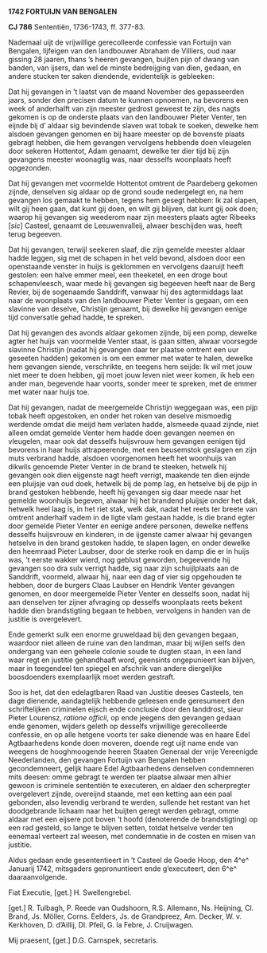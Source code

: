 **1742 FORTUIJN VAN BENGALEN**

**CJ 786** Sententiën, 1736-1743, ff. 377-83.

Nademaal uijt de vrijwillige gerecolleerde confessie van Fortuijn van
Bengalen, lijfeigen van den landbouwer Abraham de Villiers, oud naar
gissing 28 jaaren, thans ’s heeren gevangen, buijten pijn of dwang van
banden, van ijsers, dan wel de minste bedreijging van dien, gedaan, en
andere stucken ter saken diendende, evidentelijk is gebleeken:

Dat hij gevangen in ’t laatst van de maand November des gepasseerden
jaars, sonder den precisen datum te kunnen opnoemen, na bevorens een
week of anderhalft van zijn meester gedrost geweest te zijn, des nagts
gekomen is op de onderste plaats van den landbouwer Pieter Venter, ten
eijnde bij d’ aldaar sig bevindende slaven wat tobak te soeken, dewelke
hem alsdoen gevangen genomen en bij haare meester op de bovenste plaats
gebragt hebben, die hem gevangen vervolgens hebbende doen vleugelen door
sekeren Hottentot, Adam genaamt, dewelke ter dier tijd bij zijn
gevangens meester woonagtig was, naar desselfs woonplaats heeft
opgezonden.

Dat hij gevangen met voormelde Hottentot omtrent de Paardeberg gekomen
zijnde, denselven sig aldaar op de grond soude nedergelegt en, na hem
gevangen los gemaakt te hebben, tegens hem gesegt hebben: Ik zal slapen,
wilt gij heen gaan, dat kunt gij doen, en wilt gij blijven, dat kunt gij
ook doen; waarop hij gevangen sig weederom naar zijn meesters plaats
agter Ribeeks \[*sic*\] Casteel, genaamt de Leeuwenvalleij, alwaer
beschijden was, heeft terug begeeven.

Dat hij gevangen, terwijl seekeren slaaf, die zijn gemelde meester
aldaar hadde leggen, sig met de schapen in het veld bevond, alsdoen door
een openstaande venster in huijs is geklommen en vervolgens daaruijt
heeft gestolen: een halve emmer meel, een theeketel, en een droge bout
schapenvleesch, waar mede hij gevangen sig begeeven heeft naar de Berg
Revier, bij de sogenaamde Sanddrift, vanwaar hij des agtermiddags laat
naar de woonplaats van den landbouwer Pieter Venter is gegaan, om een
slavinne van deselve, Christijn genaamt, bij dewelke hij gevangen eenige
tijd conversatie gehad hadde, te spreken.

Dat hij gevangen des avonds aldaar gekomen zijnde, bij een pomp, dewelke
agter het huijs van voormelde Venter staat, is gaan sitten, alwaar
voorsegde slavinne Christijn (nadat hij gevangen daar ter plaatse
omtrent een uur geseeten hadden) gekomen is om een emmer met water te
halen, dewelke hem gevangen siende, verschrikte, en teegens hem seijde:
Ik wil met jouw niet meer te doen hebben, gij moet jouw leven niet weer
komen, ik heb een ander man, begevende haar voorts, sonder meer te
spreken, met de emmer met water naar huijs toe.

Dat hij gevangen, nadat de meergemelde Christijn weggegaan was, een pijp
tobak heeft opgestoken, en onder het roken van deselve mismoedig
werdende omdat die meijd hem verlaten hadde, alsmeede quaad zijnde, niet
alleen omdat gemelde Venter hem hadde doen gevangen neemen en vleugelen,
maar ook dat desselfs huijsvrouw hem gevangen eenigen tijd bevorens in
haar huijs attrapeerende, met een beusemstok geslagen en zijn muts
verbrand hadde, alsdoen voorgenomen heeft het woonhuijs van dikwils
genoemde Pieter Venter in de brand te steeken, hetwelk hij gevangen ook
dien eijgenste nagt heeft verrigt, maakende ten dien eijnde een pluijsje
van oud doek, hetwelk bij de pomp lag, en hetselve bij de pijp in brand
gestoken hebbende, heeft hij gevangen sig daar meede naar het gemelde
woonhuijs begeven, alwaar hij het brandend pluijsje onder het dak,
hetwelk heel laag is, in het riet stak, welk dak, nadat het reets ter
breete van omtrent anderhalf vadem in de ligte vlam gestaan hadde, is
die brand egter door gemelde Pieter Venter en eenige andere personen,
dewelke neffens desselfs huijsvrouw en kinderen, in de ijgenste camer
alwaar hij gevangen hetselve in den brand gestoken hadde, te slapen
lagen, en onder dewelke den heemraad Pieter Laubser, door de sterke rook
en damp die er in huijs was, ’t eerste wakker wierd, nog geblust
geworden, begeevende hij gevangen soo dra sulx verrigt hadde, sig naar
zijn schuijlplaats aan de Sanddrift, voormeld, alwaar hij, naar een dag
of vier sig opgehouden te hebben, door de burgers Claas Laubser en
Hendrik Venter gevangen genomen, en door meergemelde Pieter Venter en
desselfs soon, nadat hij aan denselven ter zijner afvraging op desselfs
woonplaats reets bekent hadde dien brandstigting begaan te hebben,
vervolgens in handen van de justitie is overgelevert.

Ende gemerkt sulk een enorme gruweldaad bij den gevangen begaan,
waardoor niet alleen de ruine van den landman, maar bij wijlen selfs den
ondergang van een geheele colonie soude te dugten staan, in een land
waar regt en justitie gehandhaaft word, geensints ongepunieert kan
blijven, maar in teegendeel ten spiegel en afschrik van andere
diergelijke boosdoenders exemplaarlijk moet werden gestraft.

Soo is het, dat den edelagtbaren Raad van Justitie deeses Casteels, ten
dage dienende, aandagtelijk hebbende geleesen ende geresumeert den
schriftelijken criminelen eijsch ende conclusie door den landdrost,
sieur Pieter Lourensz, *ratione officii*, op ende jeegens den gevangen
gedaan ende genomen, wijders geleth op desselfs vrijwillige
gerecolleerde confessie, en op alle hetgene voorts ter sake dienende was
en haare Edel Agtbaarhedens konde doen moveren, doende regt uijt name
ende van weegens de hooghmoogende heeren Staaten Generaal der vrije
Vereenigde Neederlanden, den gevangen Fortuijn van Bengalen hebben
gecondemneert, gelijk haare Edel Agtbaarhedens denselven condemneren
mits deesen: omme gebragt te werden ter plaatse alwaar men alhier gewoon
is criminele sententiën te executeren, en aldaer den scherpregter
overgelevert zijnde, overeijnd staande, met een ketting aan een paal
gebonden, also levendig verbrand te werden, sullende het restant van het
doodgebrande lichaam naar het buijten geregt werden gebragt, omme aldaar
met een eijsere pot boven ’t hoofd (denoterende de brandstigting) op een
rad gesteld, so lange te blijven setten, totdat hetselve verder ten
eenemaal verteert zal weesen, met condemnatie in de costen en misen van
justitie.

Aldus gedaan ende gesententieert in ’t Casteel de Goede Hoop, den 4^e^
Januarij 1742, mitsgaders gepronuntieert ende g’executeert, den 6^e^
daaraanvolgende.

Fiat Executie, \[get.\] H. Swellengrebel.

\[get.\] R. Tulbagh, P. Reede van Oudshoorn, R.S. Allemann, Ns.
Heijning, Cl. Brand, Js. Möller, Corns. Eelders, Js. de Grandpreez, Am.
Decker, W. v. Kerkhoven, D. d’Aillij, Dl. Pfeil, G. la Febre, J.
Cruijwagen.

Mij praesent, \[get.\] D.G. Carnspek, secretaris.
